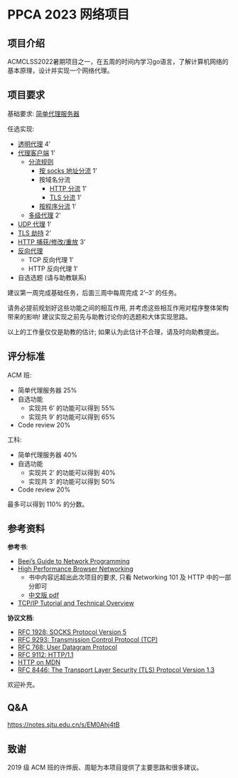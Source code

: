 # PPCA 2023 网络项目 

## 项目介绍

ACMCLSS2022暑期项目之一，在五周的时间内学习go语言，了解计算机网络的基本原理，设计并实现一个网络代理。

## 项目要求

基础要求: [简单代理服务器](/info/base.md)

任选实现:

- [透明代理](/info/tun.md) 4’
- [代理客户端](/info/client.md) 1’
  - [分流规则](/info/rules.md)
    - [按 socks 地址分流](/info/rules-ip.md) 1’
    - 按域名分流
      - [HTTP 分流](/info/rules-http.md) 1’
      - [TLS 分流](/info/rules-tls.md) 1’
    - [按程序分流](/info/rules-program.md) 1’
  - [多级代理](/info/chain.md) 2’
- [UDP 代理](/info/udp.md) 1’
- [TLS 劫持](/info/tls.md) 2’
- [HTTP 捕获/修改/重放](/info/replay.md) 3’
- [反向代理](/info/reverse.md)
  - TCP 反向代理 1’
  - HTTP 反向代理 1’
- 自选选题 (请与助教联系)

建议第一周完成基础任务，后面三周中每周完成 2’–3’ 的任务。

请务必提前规划好这些功能之间的相互作用, 并考虑这些相互作用对程序整体架构带来的影响! 建议实现之前先与助教讨论你的选题和大体实现思路。

以上的工作量仅仅是助教的估计; 如果认为此估计不合理，请及时向助教提出。

## 评分标准

ACM 班:

- 简单代理服务器 25%
- 自选功能
  - 实现共 6’ 的功能可以得到 55%
  - 实现共 9’ 的功能可以得到 65%
- Code review 20%

工科:

- 简单代理服务器 40%
- 自选功能
  - 实现共 2’ 的功能可以得到 40%
  - 实现共 3’ 的功能可以得到 50%
- Code review 20%

最多可以得到 110% 的分数。

## 参考资料

**参考书**:

- [Beej’s Guide to Network Programming](https://beej.us/guide/bgnet/)
- [High Performance Browser Networking](https://hpbn.co/)
  - 书中内容远超出此次项目的要求, 只看 Networking 101 及 HTTP 中的一部分即可
  - [中文版 pdf](https://jbox.sjtu.edu.cn/l/O1voXQ)
- [TCP/IP Tutorial and Technical Overview](https://www.redbooks.ibm.com/redbooks/pdfs/gg243376.pdf)

**协议文档**:

- [RFC 1928: SOCKS Protocol Version 5](https://www.rfc-editor.org/rfc/rfc1928)
- [RFC 9293: Transmission Control Protocol (TCP)](https://www.rfc-editor.org/rfc/rfc9293)
- [RFC 768: User Datagram Protocol](https://www.rfc-editor.org/rfc/rfc768)
- [RFC 9112: HTTP/1.1](https://www.rfc-editor.org/rfc/rfc9112.html)
- [HTTP on MDN](https://developer.mozilla.org/en-US/docs/Web/HTTP)
- [RFC 8446: The Transport Layer Security (TLS) Protocol Version 1.3](https://www.rfc-editor.org/rfc/rfc8446)

欢迎补充。

## Q&amp;A

<https://notes.sjtu.edu.cn/s/EM0Ahj4tB>

## 致谢

2019 级 ACM 班的许烨辰、周聪为本项目提供了主要思路和很多建议。
